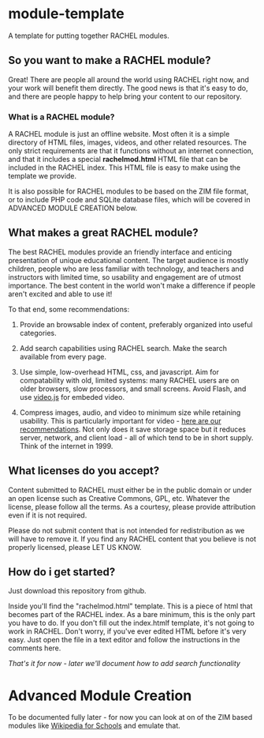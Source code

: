 # module-template

A template for putting together RACHEL modules.

## So you want to make a RACHEL module?

Great! There are people all around the world using RACHEL right now, and
your work will benefit them directly. The good news is that it's easy
to do, and there are people happy to help bring your content to our repository.

### What is a RACHEL module?

A RACHEL module is just an offline website. Most often it is a simple directory
of HTML files, images, videos, and other related resources. The only strict
requirements are that it functions without an internet connection, and that
it includes a special **rachelmod.html** HTML file that can be included in the
RACHEL index. This HTML file is easy to make using the template we provide.

It is also possible for RACHEL modules to be based on the ZIM file format,
or to include PHP code and SQLite database files, which will be covered in
ADVANCED MODULE CREATION below.

## What makes a great RACHEL module?

The best RACHEL modules provide an friendly interface and enticing presentation
of unique educational content. The target audience is mostly children, people
who are less familiar with technology, and teachers and instructors with
limited time, so usability and engagement are of utmost importance. The best
content in the world won't make a difference if people aren't excited and
able to use it!

To that end, some recommendations:

1. Provide an browsable index of content, preferably organized into
useful categories.

2. Add search capabilities using RACHEL search. Make the search available
from every page.

3. Use simple, low-overhead HTML, css, and javascript. Aim for compatability
with old, limited systems: many RACHEL users are on older browsers, slow
processors, and small screens. Avoid Flash, and use [video.js](http://videojs.com/)
for embeded video.

4. Compress images, audio, and video to minimum size while retaining
usability.  This is particularly important for video - [here
are our recommendations](https://github.com/rachelproject/contentshell/issues/1).
Not only does it save storage space but it reduces server, network,
and client load - all of which tend to be in short supply. Think of the
internet in 1999. 

## What licenses do you accept?

Content submitted to RACHEL must either be in the public domain or under an
open license such as Creative Commons, GPL, etc. Whatever the license, please
follow all the terms. As a courtesy, please provide attribution even if it is
not required.

Please do not submit content that is not intended for redistribution as we will
have to remove it. If you find any RACHEL content that you believe is not
properly licensed, please LET US KNOW.

## How do i get started?

Just download this repository from github.

Inside you'll find the "rachelmod.html" template.  This is a piece of html that
becomes part of the RACHEL index. As a bare minimum, this is the only part you
have to do. If you don't fill out the index.htmlf template, it's not going to
work in RACHEL. Don't worry, if you've ever edited HTML before it's very easy.
Just open the file in a text editor and follow the instructions in the comments
here.

*That's it for now - later we'll document how to add search functionality*

# Advanced Module Creation

To be documented fully later - for now you can look at on of the ZIM based modules
like [Wikipedia for Schools](http://dev.worldpossible.org/cgi/viewmod.pl?module_id=50)
and emulate that.
